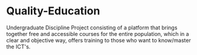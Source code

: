 # Quality-Education
Undergraduate Discipline Project consisting of a platform that brings together free and accessible courses for the entire population, which in a clear and objective way, offers training to those who want to know/master the ICT's.
